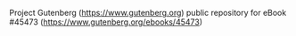 Project Gutenberg (https://www.gutenberg.org) public repository for eBook #45473 (https://www.gutenberg.org/ebooks/45473)
